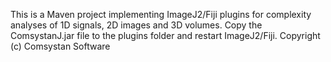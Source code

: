 This is a Maven project implementing ImageJ2/Fiji plugins for complexity analyses of 1D signals, 2D images and 3D volumes.
Copy the ComsystanJ.jar file to the plugins folder and restart ImageJ2/Fiji.
Copyright (c) Comsystan Software
